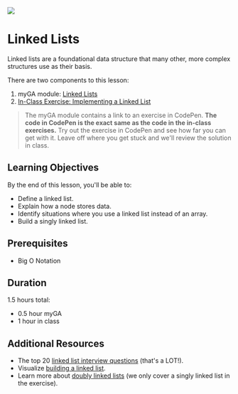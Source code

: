 ![](https://ga-dash.s3.amazonaws.com/production/assets/logo-9f88ae6c9c3871690e33280fcf557f33.png) 

# Linked Lists

Linked lists are a foundational data structure that many other, more complex structures use as their basis. 

There are two components to this lesson:
1. myGA module: [Linked Lists](https://my.generalassemb.ly/activities/397)
2. [In-Class Exercise: Implementing a Linked List](exercises/LinkedList.js)

> The myGA module contains a link to an exercise in CodePen. **The code in CodePen is the exact same as the code in the in-class exercises.** Try out the exercise in CodePen and see how far you can get with it. Leave off where you get stuck and we'll review the solution in class.

## Learning Objectives
By the end of this lesson, you'll be able to:
- Define a linked list.
- Explain how a node stores data. 
- Identify situations where you use a linked list instead of an array.
- Build a singly linked list.

## Prerequisites
* Big O Notation

## Duration
1.5 hours total:
* 0.5 hour myGA
* 1 hour in class

## Additional Resources
- The top 20 [linked list interview questions](https://www.geeksforgeeks.org/top-20-linked-list-interview-question/) (that's a LOT!).
- Visualize [building a linked list](https://visualgo.net/bn/list).
- Learn more about [doubly linked lists](https://github.com/trekhleb/javascript-algorithms/tree/master/src/data-structures/doubly-linked-list) (we only cover a singly linked list in the exercise).
